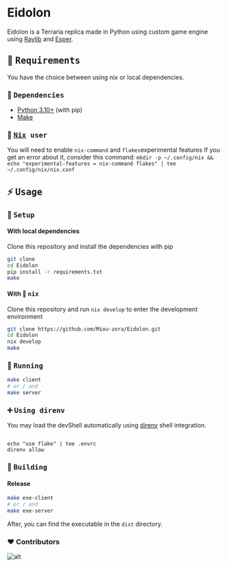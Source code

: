 # Eidolon

Eidolon is a Terraria replica made in Python using custom game engine
using [Raylib](https://www.raylib.com/)
and [Esper](https://pypi.org/project/esper/).

## :bookmark_tabs: <samp>Requirements</samp>

You have the choice between using nix or local dependencies.

### :wrench: <samp>Dependencies</samp>

- [Python 3.10+](https://www.python.org/downloads/) (with pip)
- [Make](https://www.gnu.org/software/make/)

### :cherry_blossom: <samp>[Nix](https://nixos.org/download.html) user</samp>

You will need to enable `nix-command` and `flakes`experimental features
If you get an error about it, consider this command:
`mkdir -p ~/.config/nix && echo "experimental-features = nix-command flakes" | tee ~/.config/nix/nix.conf`

## :zap: <samp>Usage</samp>

### :wrench: <samp>Setup</samp>

#### With local dependencies

Clone this repository and install the dependencies with pip

```sh
git clone
cd Eidolon
pip install -r requirements.txt
make
```

#### With :cherry_blossom: <samp>nix</samp>

Clone this repository and run `nix develop` to enter the development environment

```sh
git clone https://github.com/Miou-zora/Eidolon.git
cd Eidolon
nix develop
make
```

### :rocket: <samp>Running</samp>

```sh
make client
# or / and
make server
```

### :heavy_plus_sign: <samp>Using direnv</samp>

You may load the devShell automatically using [direnv](https://direnv.net)
shell integration.

```

echo "use flake" | tee .envrc
direnv allow

```

### :construction_worker: <samp>Building</samp>

#### Release

```sh
make exe-client
# or / and
make exe-server
```

After, you can find the executable in the `dist` directory.

### :heart: Contributors

![alt](https://contrib.nn.ci/api?repo=Miou-zora/Eidolon)

